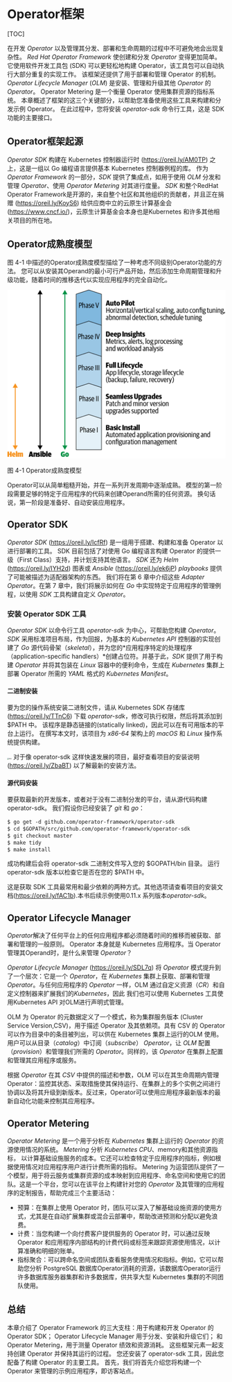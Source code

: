 # Operator框架

[TOC]

在开发 *Operator* 以及管理其分发、部署和生命周期的过程中不可避免地会出现复杂性。 *Red Hat Operator Framework* 使创建和分发 *Operator* 变得更加简单。 它使用软件开发工具包 (SDK) 可以更轻松地构建 Operator，该工具包可以自动执行大部分重复的实现工作。 该框架还提供了用于部署和管理 Operator 的机制。 *Operator Lifecycle Manager* (*OLM*) 是安装、管理和升级其他 *Operator* 的 *Operator*。 Operator Metering 是一个衡量 Operator 使用集群资源的指标系统。
本章概述了框架的这三个关键部分，以帮助您准备使用这些工具来构建和分发示例 Operator。 在此过程中，您将安装 *operator-sdk* 命令行工具，这是 SDK 功能的主要接口。

## Operator框架起源
*Operator SDK* 构建在 Kubernetes 控制器运行时 (https://oreil.ly/AM0TP) 之上，这是一组以 Go 编程语言提供基本 Kubernetes 控制器例程的库。 作为 *Operator Framework* 的一部分，*SDK* 提供了集成点，如用于使用 *OLM* 分发和管理 *Operator*、使用 *Operator Metering* 对其进行度量。 *SDK* 和整个RedHat Operator Framework是开源的，来自整个社区和其他组织的贡献者，并且正在捐赠 (https://oreil.ly/KoyS6) 给供应商中立的云原生计算基金会 (https://www.cncf.io/)，云原生计算基金会本身也是Kubernetes 和许多其他相关项目的所在地。

## Operator成熟度模型
图 4-1 中描述的Operator成熟度模型描绘了一种考虑不同级别Operator功能的方法。 您可以从安装其Operand的最小可行产品开始，然后添加生命周期管理和升级功能，随着时间的推移迭代以实现应用程序的完全自动化。

![](./images/4-1.png)

图 4-1 Operator成熟度模型

Operator可以从简单粗糙开始，并在一系列开发周期中逐渐成熟。 模型的第一阶段需要足够的特定于应用程序的代码来创建Operand所需的任何资源。 换句话说，第一阶段是准备好、自动安装应用程序。

## Operator SDK
*Operator SDK* (https://oreil.ly/IcfRf) 是一组用于搭建、构建和准备 Operator 以进行部署的工具。 SDK 目前包括了对使用 Go 编程语言构建 Operator 的提供一级（First Class）支持，并计划支持其他语言。 *SDK* 还为 *Helm* (https://oreil.ly/IYH2d) 图表或 *Ansible* (https://oreil.ly/ek6jP) *playbooks* 提供了可能被描述为适配器架构的东西。 我们将在第 6 章中介绍这些 *Adapter Operator*。在第 7 章中，我们将展示如何在 *Go* 中实现特定于应用程序的管理例程，以使用 *SDK* 工具构建自定义 *Operator*。



### 安装 Operator SDK 工具
*Operator SDK* 以命令行工具 *operator-sdk* 为中心，可帮助您构建 *Operator*。*SDK* 采用标准项目布局，作为回报，为基本的 *Kubernetes API* 控制器的实现创建了 *Go* 源代码骨架（*skeletal*），并为您的*应用程序特定的处理程序（application-specific handlers）*创建占位符。并基于此，*SDK* 提供了用于构建 *Operator* 并将其包装在 *Linux* 容器中的便利命令，生成在 *Kubernetes* 集群上部署 Operator 所需的 *YAML* 格式的 *Kubernetes Manifest*。

#### 二进制安装
要为您的操作系统安装二进制文件，请从 Kubernetes SDK 存储库 (https://oreil.ly/TTnC6) 下载 *operator-sdk*，修改可执行权限，然后将其添加到 $PATH 中。 
该程序是静态链接的(statically linked)，因此可以在有可用版本的平台上运行。 在撰写本文时，该项目为 _x86-64_ 架构上的 _macOS_ 和 _Linux_ 操作系统提供构建。 

<img src="D:\kubernetes-operators-zh_CN\images\tips.png" alt="tips" style="zoom:25%;" /> 对于像 operator-sdk 这样快速发展的项目，最好查看项目的安装说明 (https://oreil.ly/ZbaBT) 以了解最新的安装方法。


####  源代码安装
要获取最新的开发版本，或者对于没有二进制分发的平台，请从源代码构建 operator-sdk。 我们假设你已经安装了 _git_ 和 _go_：

```shell
$ go get -d github.com/operator-framework/operator-sdk
$ cd $GOPATH/src/github.com/operator-framework/operator-sdk
$ git checkout master
$ make tidy
$ make install
```
成功构建后会将 operator-sdk 二进制文件写入您的 $GOPATH/bin 目录。 运行 operator-sdk 版本以检查它是否在您的 $PATH 中。

这是获取 SDK 工具最常用和最少依赖的两种方式。其他选项请查看项目的安装文档(https://oreil.ly/fAC1b).本书后续示例使用0.11.x 系列版本*operator-sdk*。

## Operator Lifecycle Manager
*Operator*解决了任何平台上的任何应用程序都必须随着时间的推移而被获取、部署和管理的一般原则。 Operator 本身就是 Kubernetes 应用程序。当 Operator 管理其Operand时，是什么来管理 *Operator*？

*Operator Lifecycle Manager* (https://oreil.ly/SDL7q) 将 *Operator* 模式提升到了一个层次：它是一个 *Operator*，在 *Kubernetes* 集群上获取、部署和管理 *Operator*。与任何应用程序的 *Operator* 一样，OLM 通过自定义资源（*CR*）和自定义控制器来扩展我们的*Kubernetes*，因此 我们也可以使用 Kubernetes 工具使用Kubernetes API 对OLM进行声明式管理。

OLM 为 Operator 的元数据定义了一个模式，称为集群服务版本 (Cluster Service Version,CSV)，用于描述 Operator 及其依赖项。具有 CSV 的 Operator 可以作为目录中的条目被列出，可以供在 Kubernetes 集群上运行的OLM 使用。用户可以从目录（*catalog*）中订阅（*subscribe*） *Operator*，让 *OLM* 配置（*provision*）和管理我们所需的 *Operator*。同样的，该 *Operator* 在集群上配置和管理其应用程序或服务。

根据 *Operator* 在其 *CSV* 中提供的描述和参数，OLM 可以在其生命周期内管理 Operator：监控其状态、采取措施使其保持运行、在集群上的多个实例之间进行协调以及将其升级到新版本。反过来，Operator可以使用应用程序最新版本的最新自动化功能来控制其应用程序。



## Operator Metering
*Operator Metering* 是一个用于分析在 *Kubernetes* 集群上运行的 *Operator* 的资源使用情况的系统。 *Metering* 分析 *Kubernetes CPU*、memory和其他资源指标，
以计算基础设施服务的成本。它还可以检查特定于应用程序的指标，例如根据使用情况对应用程序用户进行计费所需的指标。 Metering 为运营团队提供了一个模型，用于将云服务或集群资源的成本映射到应用程序、命名空间和使用它的团队。这是一个平台，您可以在该平台上构建针对您的 *Operator* 及其管理的应用程序的定制报告，帮助完成三个主要活动：

* 预算：在集群上使用 Operator 时，团队可以深入了解基础设施资源的使用方式，尤其是在自动扩展集群或混合云部署中，帮助改进预测和分配以避免浪费。
* 计费：当您构建一个向付费客户提供服务的 Operator 时，可以通过反映 Operator 和应用程序内部结构的计费代码或标签来跟踪资源使用情况，以计算准确和明细的账单。
* 指标聚合：可以跨命名空间或团队查看服务使用情况和指标。例如，它可以帮助您分析 PostgreSQL 数据库Operator消耗的资源，该数据库Operator运行许多数据库服务器集群和许多数据库，供共享大型 Kubernetes 集群的不同团队使用。

## 总结
本章介绍了 Operator Framework 的三大支柱：用于构建和开发 Operator 的 Operator SDK； Operator Lifecycle Manager 用于分发、安装和升级它们； 和 Operator Metering，用于测量 Operator 绩效和资源消耗。 这些框架元素一起支持创建 Operator 并保持其运行的过程。
您还安装了 operator-sdk 工具，因此您配备了构建 Operator 的主要工具。 首先，我们将首先介绍您将构建一个 Operator 来管理的示例应用程序，即访客站点。





























